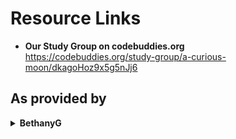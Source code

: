# Resource Links
* **Our Study Group on codebuddies.org**  
https://codebuddies.org/study-group/a-curious-moon/dkagoHoz9x5g5nJj6
## As provided by

<details><summary><b>BethanyG</b></summary>
<p>

* Regarding the book
  - A less than five minute video by the author on what this book is about  
  https://vimeo.com/247734637

</p>
</details>
